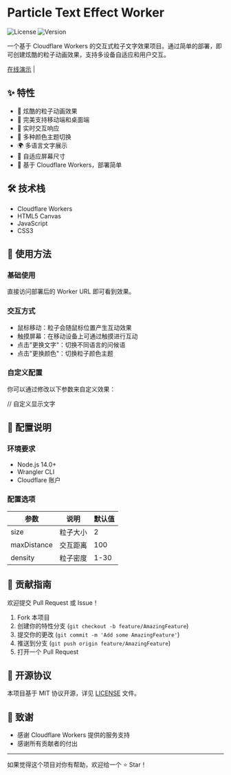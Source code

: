 # Particle Text Effect Worker

![License](https://img.shields.io/badge/license-MIT-blue.svg)
![Version](https://img.shields.io/badge/version-1.0.0-green.svg)

一个基于 Cloudflare Workers 的交互式粒子文字效果项目。通过简单的部署，即可创建炫酷的粒子动画效果，支持多设备自适应和用户交互。

[在线演示](https://pbs.pyhjs.ggff.net/) | 

## ✨ 特性

- 🎨 炫酷的粒子动画效果
- 📱 完美支持移动端和桌面端
- 🔄 实时交互响应
- 🌈 多种颜色主题切换
- 🌍 多语言文字展示
- 📐 自适应屏幕尺寸
- 🚀 基于 Cloudflare Workers，部署简单




## 🛠️ 技术栈

- Cloudflare Workers
- HTML5 Canvas
- JavaScript
- CSS3


## 🔨 使用方法

### 基础使用

直接访问部署后的 Worker URL 即可看到效果。

### 交互方式

- 鼠标移动：粒子会随鼠标位置产生互动效果
- 触摸屏幕：在移动设备上可通过触摸进行互动
- 点击"更换文字"：切换不同语言的问候语
- 点击"更换颜色"：切换粒子颜色主题

### 自定义配置

你可以通过修改以下参数来自定义效果：

// 自定义显示文字

## 📝 配置说明

### 环境要求

- Node.js 14.0+
- Wrangler CLI
- Cloudflare 账户

### 配置选项

| 参数 | 说明 | 默认值 |
|------|------|--------|
| size | 粒子大小 | 2 |
| maxDistance | 交互距离 | 100 |
| density | 粒子密度 | 1-30 |

## 🤝 贡献指南

欢迎提交 Pull Request 或 Issue！

1. Fork 本项目
2. 创建你的特性分支 (`git checkout -b feature/AmazingFeature`)
3. 提交你的更改 (`git commit -m 'Add some AmazingFeature'`)
4. 推送到分支 (`git push origin feature/AmazingFeature`)
5. 打开一个 Pull Request

## 📄 开源协议

本项目基于 MIT 协议开源，详见 [LICENSE](LICENSE) 文件。



## 🙏 致谢

- 感谢 Cloudflare Workers 提供的服务支持
- 感谢所有贡献者的付出



---

如果觉得这个项目对你有帮助，欢迎给一个 ⭐️ Star！
